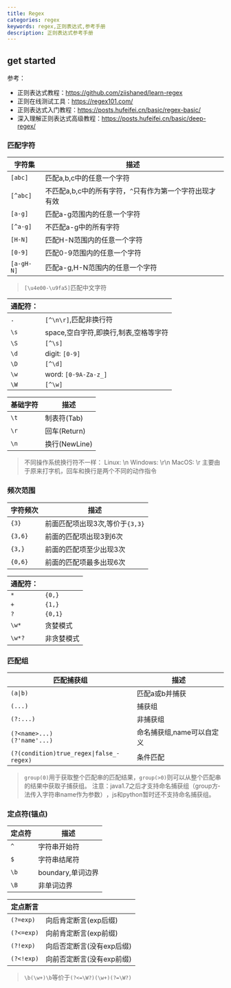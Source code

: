 ```yaml
---
title: Regex
categories: regex
keywords: regex,正则表达式,参考手册
description: 正则表达式参考手册
---
```


## get started

参考：
* 正则表达式教程：https://github.com/ziishaned/learn-regex
* 正则在线测试工具：https://regex101.com/
* 正则表达式入门教程：https://posts.hufeifei.cn/basic/regex-basic/
* 深入理解正则表达式高级教程：https://posts.hufeifei.cn/basic/deep-regex/

### 匹配字符

| 字符集     | 描述                                                     |
| ---------- | -------------------------------------------------------- |
| `[abc]`    | 匹配a,b,c中的任意一个字符                                |
| `[^abc]`   | 不匹配a,b,c中的所有字符，`^`只有作为第一个字符出现才有效 |
| `[a-g]`    | 匹配a-g范围内的任意一个字符                              |
| `[^a-g]`   | 不匹配a-g中的所有字符                                    |
| `[H-N]`    | 匹配H-N范围内的任意一个字符                              |
| `[0-9]`    | 匹配0-9范围内的任意一个字符                              |
| `[a-gH-N]` | 匹配a-g,H-N范围内的任意一个字符                          |

> `[\u4e00-\u9fa5]`匹配中文字符

| 通配符： |                                       |
| -------- | ------------------------------------- |
| `.`      | `[^\n\r­]`,匹配非换行符               |
| `\s`     | space,空白字符,即换行,制表,空格等字符 |
| `\S`     | `[^\s]`                               |
| `\d`     | digit: `[0-9]`                        |
| `\D`     | `[^\d]`                               |
| `\w`     | word: `[0-9A-Za-z_]`                  |
| `\W`     | `[^\w]`                               |

| 基础字符 | 描述          |
| -------- | ------------- |
| `\t`     | 制表符(Tab)   |
| `\r`     | 回车(Return)  |
| `\n`     | 换行(NewLine) |

> 不同操作系统换行符不一样：
> Linux: \n
> Windows: \r\n
> MacOS: \r
> 主要由于原来打字机，回车和换行是两个不同的动作指令

### 频次范围

| 字符频次 | 描述                               |
| -------- | ---------------------------------- |
| `{3}`    | 前面匹配项出­现3次­,等价­于`{3,3}` |
| `{3,6}`  | 前面的匹配项­出现3到6次            |
| `{3,}`   | 前面的匹配项­至少出现3次           |
| `{0,6}`  | 前面的匹配项­最多出现6次           |

| 通配符： |            |
| -------- | ---------- |
| `*`      | `{0,}`     |
| `+`      | `{1,}`     |
| `?`      | `{0,1}`    |
| `\w*`    | 贪婪模式   |
| `\w*?`   | 非贪婪模式 |

### 匹配组

| 匹配捕获组                                       | 描述                        |
| ------------------------------------------------ | --------------------------- |
| `(a\|b)`                                         | 匹配a或b并捕获              |
| `(...)`                                          | 捕获组                      |
| `(?:...)`                                        | 非捕获组                    |
| `(?<­nam­e>...)­`<br/>`(?­'na­me'...)`           | 命名捕获组,­nam­e可以自定义 |
| `(?(con­dit­ion­)tr­ue_­reg­ex\|­fal­se_­regex)` | 条件匹配                    |

> `group(­0)`用­于获取­整个匹­配串的­匹配结­果，`g­rou­p(>­0)`则­可以从­整个匹­配串的­结果中­获取子捕获组。
> 注意：jav­a1.7­之后­才支持­命名捕­获组（­gro­up方­法传入­字符串­nam­e作为­参数）­，js­和py­tho­n暂时­还不支­持命名捕获组。

### 定点符(锚点)

| 定点符 | 描述               |
| ------ | ------------------ |
| `^`    | 字符串开始符       |
| `$`    | 字符串结尾符       |
| `\b`   | bounda­ry,单词边界 |
| `\B`   | 非单词边界         |

| 定点断言     |                                |
| ------------ | ------------------------------ |
| `(?=exp)`    | 向后肯定断言­­(e­xp后缀)       |
| `(?<­­=exp)` | 向前肯定断言­­(e­xp前缀)       |
| `(?!exp)`    | 向后否定断言­­(没­有­e­xp后缀) |
| `(?<­­!exp)` | 向前否定断言­­(没­有­e­xp前缀) |

> `\b(\w+­)\b­`等价于`­(?<­=\W­?)(­\w+­)(?­=\W?)`
